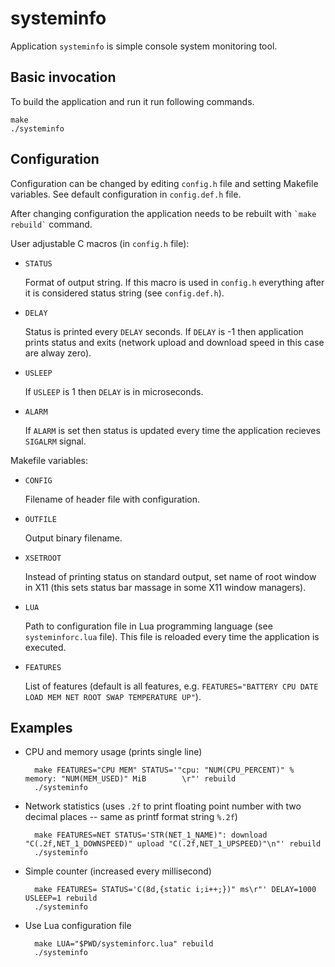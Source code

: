 systeminfo
==========
Application `systeminfo` is simple console system monitoring tool.

Basic invocation
----------------
To build the application and run it run following commands.

    make
    ./systeminfo

Configuration
-------------
Configuration can be changed by editing `config.h` file and setting Makefile variables. See default configuration in `config.def.h` file.

After changing configuration the application needs to be rebuilt with `` `make rebuild` `` command.

User adjustable C macros (in `config.h` file):

* `STATUS`

    Format of output string. If this macro is used in `config.h` everything after it is considered status string (see `config.def.h`).

* `DELAY`

    Status is printed every `DELAY` seconds.
    If `DELAY` is -1 then application prints status and exits (network upload and download speed in this case are alway zero).

* `USLEEP`

    If `USLEEP` is 1 then `DELAY` is in microseconds.

* `ALARM`

    If `ALARM` is set then status is updated every time the application recieves `SIGALRM` signal.

Makefile variables:

* `CONFIG`

    Filename of header file with configuration.

* `OUTFILE`

    Output binary filename.

* `XSETROOT`

    Instead of printing status on standard output, set name of root window in X11 (this sets status bar massage in some X11 window managers).

* `LUA`

    Path to configuration file in Lua programming language (see `systeminforc.lua` file). This file is reloaded every time the application is executed.

* `FEATURES`

    List of features (default is all features, e.g. `FEATURES="BATTERY CPU DATE LOAD MEM NET ROOT SWAP TEMPERATURE UP"`).

Examples
--------
* CPU and memory usage (prints single line)

        make FEATURES="CPU MEM" STATUS='"cpu: "NUM(CPU_PERCENT)" %   memory: "NUM(MEM_USED)" MiB        \r"' rebuild
        ./systeminfo

* Network statistics (uses `.2f` to print floating point number with two decimal places -- same as printf format string `%.2f`)

        make FEATURES=NET STATUS='STR(NET_1_NAME)": download "C(.2f,NET_1_DOWNSPEED)" upload "C(.2f,NET_1_UPSPEED)"\n"' rebuild
        ./systeminfo

* Simple counter (increased every millisecond)

        make FEATURES= STATUS='C(8d,{static i;i++;})" ms\r"' DELAY=1000 USLEEP=1 rebuild
        ./systeminfo

* Use Lua configuration file

        make LUA="$PWD/systeminforc.lua" rebuild
        ./systeminfo

